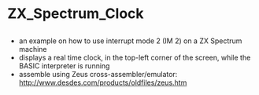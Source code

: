 # ZX_Spectrum_Clock
##
- an example on how to use interrupt mode 2 (IM 2) on a ZX Spectrum machine
- displays a real time clock, in the top-left corner of the screen, while the BASIC interpreter is running 
- assemble using Zeus cross-assembler/emulator: http://www.desdes.com/products/oldfiles/zeus.htm
